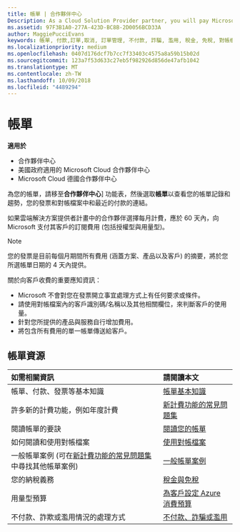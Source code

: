 ```yaml
---
title: 帳單 | 合作夥伴中心
Description: As a Cloud Solution Provider partner, you will pay Microsoft 60 days in arrears for the license-based and usage-based subscriptions of your customers.
ms.assetid: 97F3B1A0-277A-423D-BC8B-2D0056BCD33A
author: MaggiePucciEvans
keywords: 帳單, 付款,訂單,取消, 訂單管理, 不付款, 詐騙, 濫用, 稅金, 免稅, 對帳檔案, 對帳檔案
ms.localizationpriority: medium
ms.openlocfilehash: 0407d176dcf7b7cc7f33403c4575a8a59b15b02d
ms.sourcegitcommit: 123a7f53d633c27eb5f982926d856de47afb1042
ms.translationtype: MT
ms.contentlocale: zh-TW
ms.lasthandoff: 10/09/2018
ms.locfileid: "4489294"
---
```

# <a name="billing"></a>帳單

**適用於**

-  合作夥伴中心
-  美國政府適用的 Microsoft Cloud 合作夥伴中心
-  Microsoft Cloud 德國合作夥伴中心

為您的帳單，請移至**合作夥伴中心**\] 功能表，然後選取**帳單**以查看您的帳單記錄和趨勢，您的發票和對帳檔案中和最近的付款的連結。

如果雲端解決方案提供者計畫中的合作夥伴選擇每月計費，應於 60 天內，向 Microsoft 支付其客戶的訂閱費用 (包括授權型與用量型)。

> [!NOTE]  
> 您的發票是目前每個月期間所有費用 (涵蓋方案、產品以及客戶) 的摘要，將於您所選帳單日期的 4 天內提供。

關於向客戶收費的重要應知資訊：

-   Microsoft 不會對您在發票開立事宜處理方式上有任何要求或條件。
-   請使用對帳檔案內的客戶識別碼/名稱以及其他相關欄位，來判斷客戶的使用量。
-   針對您所提供的產品與服務自行增加費用。
-   將包含所有費用的單一帳單傳送給客戶。

## <a name="billing-resources"></a>帳單資源
|**如需相關資訊**   |**請閱讀本文**    |
|:-----------------------------|:-----------------|
|帳單、付款、發票等基本知識   |[帳單基本知識](billing-basics.md)
|許多新的計費功能，例如年度計費   |[新計費功能的常見問題集](faq-about-new-billing-features.md)|
|閱讀帳單的要訣   |[閱讀您的帳單](read-your-bill.md)   |
|如何閱讀和使用對帳檔案   |[使用對帳檔案](use-the-reconciliation-files.md)|
|一般帳單案例 (可在[新計費功能的常見問題集](faq-about-new-billing-features.md)中尋找其他帳單案例)|[一般帳單案例](common-billing-scenarios.md)|
|您的納稅義務   | [稅金與免稅](tax-and-tax-exemptions.md)|
|用量型預算    |[為客戶設定 Azure 消費預算](set-an-azure-spending-budget-for-your-customers.md)|
|不付款、詐欺或濫用情況的處理方式   |[不付款、詐騙或濫用](non-payment--fraud--or-misuse.md)|




















